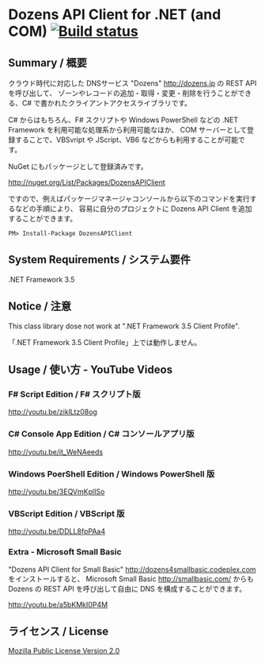 Dozens API Client for .NET (and COM) [![Build status](https://ci.appveyor.com/api/projects/status/qx6j2tt7lgfu1965?svg=true)](https://ci.appveyor.com/project/jsakamoto/dozensapiclient-for-dotnet)
==========================

Summary / 概要
--------------
クラウド時代に対応した DNSサービス "Dozens" http://dozens.jp の REST API を呼び出して、
ゾーンやレコードの追加・取得・変更・削除を行うことができる、C# で書かれたクライアントアクセスライブラリです。


C# からはもちろん、F# スクリプトや Windows PowerShell などの .NET Framework を利用可能な処理系から利用可能なほか、
COM サーバーとして登録することで、VBSvript や JScript、VB6 などからも利用することが可能です。

NuGet にもパッケージとして登録済みです。

http://nuget.org/List/Packages/DozensAPIClient

ですので、例えばパッケージマネージャコンソールから以下のコマンドを実行するなどの手順により、
容易に自分のプロジェクトに Dozens API Client を追加することができます。

    PM> Install-Package DozensAPIClient

System Requirements / システム要件
-----------------------------------
.NET Framework 3.5

Notice / 注意
-------------
This class library dose not work at ".NET Framework 3.5 Client Profile".

「.NET Framework 3.5 Client Profile」上では動作しません。

Usage / 使い方 - YouTube Videos
--------------------------------

### F# Script Edition / F# スクリプト版

http://youtu.be/ziklLtz08og

### C# Console App Edition / C# コンソールアプリ版

http://youtu.be/it_WeNAeeds

### Windows PoerShell Edition / Windows PowerShell 版

http://youtu.be/3EQVmKplISo

### VBScript Edition / VBScript 版

http://youtu.be/DDLL8fpPAa4


### Extra - Microsoft Small Basic

"Dozens API Client for Small Basic" http://dozens4smallbasic.codeplex.com をインストールすると、
Microsoft Small Basic http://smallbasic.com/ からも Dozens の REST API を呼び出して自由に DNS を構成することができます。

http://youtu.be/a5bKMkI0P4M



## ライセンス / License

[Mozilla Public License Version 2.0](LICENSE)